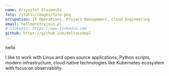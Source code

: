 ```yaml
---
name: Krzysztof Olszewski
foto: /static/images/foto.png
occupation: IT Operations, Project Management, Cloud Engineering
email: hello@retryjoin.pl
# linkedin: https://www.linkedin.com
github: https://github.com/deltacodepl
---
```


hello

I like to work with Linux and open source applications, Python scripts, modern infrastructure, cloud native technologies like Kubernetes ecosystem with focus on observability.
